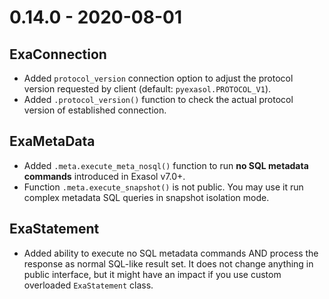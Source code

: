 # 0.14.0 - 2020-08-01

## ExaConnection

- Added `protocol_version` connection option to adjust the protocol version requested by client (default: `pyexasol.PROTOCOL_V1`).
- Added `.protocol_version()` function to check the actual protocol version of established connection.

## ExaMetaData

- Added `.meta.execute_meta_nosql()` function to run **no SQL metadata commands** introduced in Exasol v7.0+.
- Function `.meta.execute_snapshot()` is not public. You may use it run complex metadata SQL queries in snapshot isolation mode.

## ExaStatement

- Added ability to execute no SQL metadata commands AND process the response as normal SQL-like result set. It does not change anything in public interface, but it might have an impact if you use custom overloaded `ExaStatement` class.

